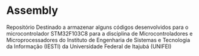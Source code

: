 # Assembly 
Repositório Destinado a armazenar alguns códigos desenvolvidos para o microcontrolador STM32F103C8 para a disciplina 
de Microcontroladores e Microprocessadores do Instituto de Engenharia de Sistemas e Tecnologia da Informação (IESTI) da Universidade Federal de Itajubá (UNIFEI)
